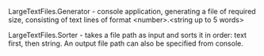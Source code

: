 LargeTextFiles.Generator - console application, generating a file of required size, consisting of text lines of format <number\>.<string up to 5 words>


LargeTextFiles.Sorter - takes a file path as input and sorts it in order: text first, then string. An output file path can also be specified from console.
